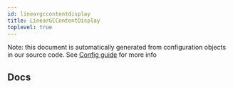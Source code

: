 ```yaml
---
id: lineargccontentdisplay
title: LinearGCContentDisplay
toplevel: true
---
```


Note: this document is automatically generated from configuration objects in our
source code. See [Config guide](/docs/config_guide) for more info

## Docs
